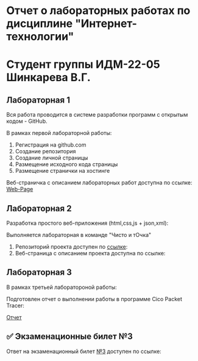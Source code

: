 # Отчет о лабораторных работах по дисциплине "Интернет-технологии"
# Студент группы ИДМ-22-05 Шинкарева В.Г.

## Лабораторная 1

Вся работа проводится в системе разработки программ с открытым кодом - GitHub.

В рамках первой лабораторной работы:
1. Регистрация на github.com
2. Создание репозитория
3. Создание личной страницы
4. Размещение исходного кода страницы
5. Размещение странички на хостинге

Веб-страничка с описанием лабораторных работ доступна по ссылке: [Web-Page](https://github.com/Iera08/Internet)

## Лабораторная 2

Разработка простого веб-приложения (html,css,js + json,xml):

Выполняется лабораторная в команде "Чисто и тОчка"

1. Репозиторий проекта доступен по [ссылке](https://github.com/MakyHaky/ChistoTochka):
2. Веб-страница с описанием проекта доступна по ссылке: 

## Лабораторная 3

В рамках третьей лаборатороной работы:

Подготовлен отчет о выполнении работы в программе Cico Packet Tracer:

[Отчет](https://disk.yandex.ru/i/hSEVq1UXPxENwg)

## ✅ Экзаменационные билет №3

Ответ на экзаменационный билет [№3](https://github.com/stankin/inet-2022/wiki/exam03) доступен по ссылке:
